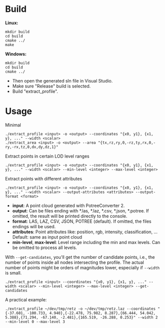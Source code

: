 
# Build

__Linux:__
```
mkdir build
cd build
cmake ../
make
```

__Windows:__
```
mkdir build
cd build
cmake ../
```
* Then open the generated sln file in Visual Studio. 
* Make sure "Release" build is selected.
* Build "extract_profile".


# Usage

Minimal

    ./extract_profile <input> -o <output> --coordinates "{x0, y1}, {x1, y}, ..." --width <scalar> 
    ./extract_area <input> -o <output> --area "{tx,rz,ry,0,-rz,ty,rx,0,-ry,-rx,tz,0,dx,dy,dz,1}"

Extract points in certain LOD level ranges

    ./extract_profile <input> -o <output> --coordinates "{x0, y1}, {x1, y}, ..." --width <scalar> --min-level <integer> --max-level <integer>

Extract points with different attributes

    ./extract_profile <input> -o <output> --coordinates "{x0, y1}, {x1, y}, ..." --width <scalar> --output-attributes <attributes> --output-format <format>

* __input__: A point cloud generated with PotreeConverter 2.
* __output__: Can be files ending with *.las, *.laz, *.csv, *.json, *.potree. If omitted, the result will be printed directly to the console. 
* __format__: LAS, LAZ, CSV, JSON, POTREE (default). If omitted, the files endings will be used.
* __attributes__: Point attributes like: position, rgb, intensity, classification, ... Default: same as input point cloud
* __min-level__, __max-level__: Level range including the min and max levels. Can be omitted to process all levels. 


With ```--get-candidates```, you'll get the number of candidate points, i.e., the number of points inside all nodes intersecting the profile. The actual number of points might be orders of magnitudes lower, especially if ```--width``` is small.

    ./extract_profile <input> --coordinates "{x0, y1}, {x1, y}, ..." --width <scalar> --min-level <integer> --max-level <integer> --get-candidates

A practical example:

    ./extract_profile ~/dev/tmp/retz -o ~/dev/tmp/retz.laz --coordinates "{-37.601, -100.733, 4.940},{-22.478, 75.982, 8.287},{66.444, 54.042, 5.388},{71.294, -67.140, -2.481},{165.519, -26.288, 0.253}" --width 2 --min-level 0 --max-level 3

